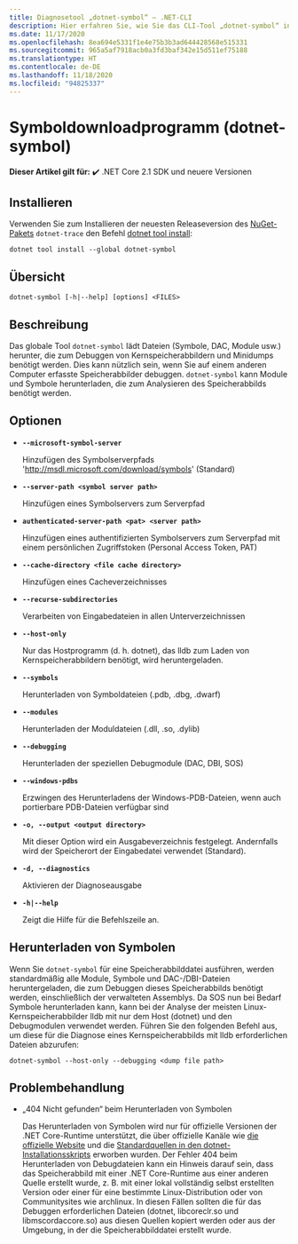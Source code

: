 ```yaml
---
title: Diagnosetool „dotnet-symbol“ – .NET-CLI
description: Hier erfahren Sie, wie Sie das CLI-Tool „dotnet-symbol“ installieren und zum Herunterladen von Dateien verwenden, die für das Debuggen von .NET-Speicherabbildern und Minidumps erforderlich sind.
ms.date: 11/17/2020
ms.openlocfilehash: 8ea694e5331f1e4e75b3b3ad644428568e515331
ms.sourcegitcommit: 965a5af7918acb0a3fd3baf342e15d511ef75188
ms.translationtype: HT
ms.contentlocale: de-DE
ms.lasthandoff: 11/18/2020
ms.locfileid: "94825337"
---
```

# <a name="symbol-downloader-dotnet-symbol"></a>Symboldownloadprogramm (dotnet-symbol)

**Dieser Artikel gilt für:** ✔️ .NET Core 2.1 SDK und neuere Versionen

## <a name="install"></a>Installieren

Verwenden Sie zum Installieren der neuesten Releaseversion des [NuGet-Pakets](https://www.nuget.org/packages/dotnet-trace) `dotnet-trace` den Befehl [dotnet tool install](../tools/dotnet-tool-install.md):

```dotnetcli
dotnet tool install --global dotnet-symbol
```

## <a name="synopsis"></a>Übersicht

```console
dotnet-symbol [-h|--help] [options] <FILES>
```

## <a name="description"></a>Beschreibung

Das globale Tool `dotnet-symbol` lädt Dateien (Symbole, DAC, Module usw.) herunter, die zum Debuggen von Kernspeicherabbildern und Minidumps benötigt werden. Dies kann nützlich sein, wenn Sie auf einem anderen Computer erfasste Speicherabbilder debuggen. `dotnet-symbol` kann Module und Symbole herunterladen, die zum Analysieren des Speicherabbilds benötigt werden.

## <a name="options"></a>Optionen

- **`--microsoft-symbol-server`**

  Hinzufügen des Symbolserverpfads 'http://msdl.microsoft.com/download/symbols' (Standard)

- **`--server-path <symbol server path>`**

  Hinzufügen eines Symbolservers zum Serverpfad

- **`authenticated-server-path <pat> <server path>`**

  Hinzufügen eines authentifizierten Symbolservers zum Serverpfad mit einem persönlichen Zugriffstoken (Personal Access Token, PAT)

- **`--cache-directory <file cache directory>`**

  Hinzufügen eines Cacheverzeichnisses

- **`--recurse-subdirectories`**

  Verarbeiten von Eingabedateien in allen Unterverzeichnissen

- **`--host-only`**

  Nur das Hostprogramm (d. h. dotnet), das lldb zum Laden von Kernspeicherabbildern benötigt, wird heruntergeladen.

- **`--symbols`**

  Herunterladen von Symboldateien (.pdb, .dbg, .dwarf)

- **`--modules`**

  Herunterladen der Moduldateien (.dll, .so, .dylib)

- **`--debugging`**

  Herunterladen der speziellen Debugmodule (DAC, DBI, SOS)

- **`--windows-pdbs`**

  Erzwingen des Herunterladens der Windows-PDB-Dateien, wenn auch portierbare PDB-Dateien verfügbar sind

- **`-o, --output <output directory>`**

  Mit dieser Option wird ein Ausgabeverzeichnis festgelegt. Andernfalls wird der Speicherort der Eingabedatei verwendet (Standard).

- **`-d, --diagnostics`**

  Aktivieren der Diagnoseausgabe

- **`-h|--help`**

  Zeigt die Hilfe für die Befehlszeile an.

## <a name="download-symbols"></a>Herunterladen von Symbolen

Wenn Sie `dotnet-symbol` für eine Speicherabbilddatei ausführen, werden standardmäßig alle Module, Symbole und DAC-/DBI-Dateien heruntergeladen, die zum Debuggen dieses Speicherabbilds benötigt werden, einschließlich der verwalteten Assemblys. Da SOS nun bei Bedarf Symbole herunterladen kann, kann bei der Analyse der meisten Linux-Kernspeicherabbilder lldb mit nur dem Host (dotnet) und den Debugmodulen verwendet werden. Führen Sie den folgenden Befehl aus, um diese für die Diagnose eines Kernspeicherabbilds mit lldb erforderlichen Dateien abzurufen:

```console
dotnet-symbol --host-only --debugging <dump file path>
```

## <a name="troubleshoot"></a>Problembehandlung

- „404 Nicht gefunden“ beim Herunterladen von Symbolen

   Das Herunterladen von Symbolen wird nur für offizielle Versionen der .NET Core-Runtime unterstützt, die über offizielle Kanäle wie [die offizielle Website](https://dotnet.microsoft.com/download/dotnet-core) und die [Standardquellen in den dotnet-Installationsskripts](../tools/dotnet-install-script.md) erworben wurden. Der Fehler 404 beim Herunterladen von Debugdateien kann ein Hinweis darauf sein, dass das Speicherabbild mit einer .NET Core-Runtime aus einer anderen Quelle erstellt wurde, z. B. mit einer lokal vollständig selbst erstellten Version oder einer für eine bestimmte Linux-Distribution oder von Communitysites wie archlinux. In diesen Fällen sollten die für das Debuggen erforderlichen Dateien (dotnet, libcoreclr.so und libmscordaccore.so) aus diesen Quellen kopiert werden oder aus der Umgebung, in der die Speicherabbilddatei erstellt wurde.
